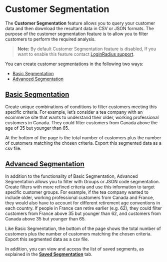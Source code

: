 # Customer Segmentation

The **Customer Segmentation** feature allows you to query your customer data and then download the resultant data in CSV or JSON formats. The purpose of the customer segmentation feature is to allow you to filter customers to perform the required analysis.

> **Note:** By default Customer Segmentation feature is disabled, If you want to enable this feature contact [LoginRadius support](https://adminconsole.loginradius.com/support/tickets/open-a-new-ticket).


You can create customer segmentations in the following two ways:

- [Basic Segmentation](#basic-segmentation)
- [Advanced Segmentation](#advanced-segmentation)


## [Basic Segmentation](https://www.loginradius.com/docs/customer-management/customer-segmentation/basic-segmentation)

Create unique combinations of conditions to filter customers meeting this specific criteria. For example, let’s consider a tea company with an ecommerce site that wants to understand their older, working professional customers in Canada. They could filter customers from Canada above the age of 35 but younger than 65.

At the bottom of the page is the total number of customers plus the number of customers matching the chosen criteria. Export this segmented data as a csv file.

## [Advanced Segmentation](https://www.loginradius.com/docs/customer-management/customer-segmentation/advanced-segmentation)

In addition to the functionality of Basic Segmentation, Advanced Segmentation allows you to filter with Groups or JSON code segmentation. Create filters with more refined criteria and use this information to target specific customer groups. For example, if the tea company wanted to include older, working professional customers from Canada and France, they would also have to account for different retirement age conventions in each country. If people in France can retire earlier (e.g. 62), they could filter customers from France above 35 but younger than 62, and customers from Canada above 35 but younger than 65.

Like Basic Segmentation, the bottom of the page shows the total number of customers plus the number of customers matching the chosen criteria. Export this segmented data as a csv file.


In addition, you can view and access the list of saved segments, as explained in the [**Saved Segmentation**](https://www.loginradius.com/docs/customer-management/customer-segmentation/save-segmentation/) tab.
